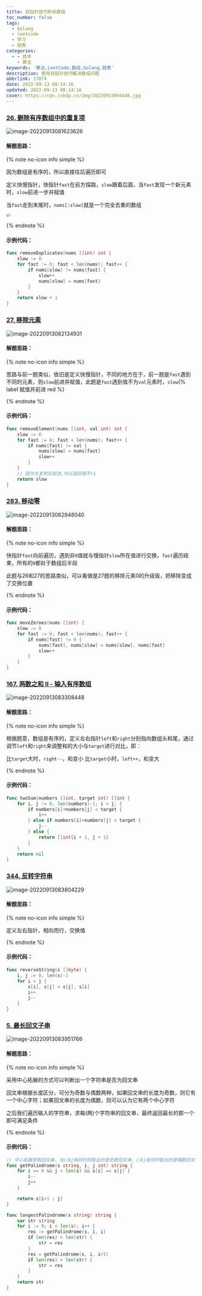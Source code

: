 ```yaml
---
title: 双指针技巧秒杀数组
toc_number: false
tags:
  - Golang
  - leetcode
  - 学习
  - 链表
categories:
  - - 技术
    - 算法
keywords: '算法,LeetCode,数组,Golang,链表'
description: 使用双指针技巧解决数组问题
abbrlink: 17874
date: 2022-09-13 08:14:16
updated: 2022-09-13 08:14:16
cover: https://cdn.inkdp.cn/img/20220913094446.jpg
---
```


### [26. 删除有序数组中的重复项](https://leetcode.cn/problems/remove-duplicates-from-sorted-array/)

![image-20220913081623626](https://cdn.inkdp.cn/img/20220913081623.png)

#### 解题思路：

{% note no-icon info simple %}

因为数组是有序的，所以直接往后遍历即可

定义快慢指针，快指针`fast`在前方探路，`slow`跟着后面，当`fast`发现一个新元素时，`slow`前进一步并赋值

当`fast`走到末尾时，`nums[:slow]`就是一个完全去重的数组

<img src="https://cdn.inkdp.cn/img/20220913082037.gif" alt="1" style="zoom:50%;" />

{% endnote %}

#### 示例代码：

```go
func removeDuplicates(nums []int) int {
    slow := 0
    for fast := 0; fast < len(nums); fast++ {
      	if nums[slow] != nums[fast] {
         	slow++
         	nums[slow] = nums[fast]
      	}
   	}
   	return slow + 1
}
```

### [27. 移除元素](https://leetcode.cn/problems/remove-element/)

![image-20220913082134931](https://cdn.inkdp.cn/img/20220913082134.png)

#### 解题思路：

{% note no-icon info simple %}

思路与前一题类似，依旧是定义快慢指针，不同的地方在于，前一题是`fast`遇到不同的元素，则`slow`前进并赋值，此题是`fast`遇到值不为`val`元素时，`slow`{% label 赋值并前进 red %}

{% endnote %}

#### 示例代码：

```go
func removeElement(nums []int, val int) int {
   	slow := 0
   	for fast := 0; fast < len(nums); fast++ {
      	if nums[fast] != val {
         	nums[slow] = nums[fast]
         	slow++
      	}
   	}
   	// 因为先复制后前进,所以返回值不+1
   	return slow
}
```

### [283. 移动零](https://leetcode.cn/problems/move-zeroes/)

![image-20220913082948040](https://cdn.inkdp.cn/img/20220913082948.png)

#### 解题思路：

{% note no-icon info simple %}

快指针`fast`向前遍历，遇到非`0`值就与慢指针`slow`所在值进行交换，`fast`遍历结束，所有的`0`都处于数组后半段

此题与26和27的思路类似，可以看做是27题的移除元素0的升级版，把移除变成了交换位置

{% endnote %}

#### 示例代码：

```go
func moveZeroes(nums []int) {
	slow := 0
	for fast := 0; fast < len(nums); fast++ {
		if nums[fast] != 0 {
			nums[fast], nums[slow] = nums[slow], nums[fast]
			slow++
		}
	}
}
```

### [167. 两数之和 II - 输入有序数组](https://leetcode.cn/problems/two-sum-ii-input-array-is-sorted/)

![image-20220913083308448](https://cdn.inkdp.cn/img/20220913083308.png)

#### 解题思路：

{% note no-icon info simple %}

根据题意，数组是有序的，定义左右指针`left`和`right`分别指向数组头和尾，通过调节`left`和`right`来调整和的大小与`target`进行对比，即：

比`target`大时，`right--`，和变小
比`target`小时，`left++`，和变大

{% endnote %}

#### 示例代码：

```go
func twoSum(numbers []int, target int) []int {
	for i, j := 0, len(numbers)-1; i < j; {
		if numbers[i]+numbers[j] < target {
			i++
		} else if numbers[i]+numbers[j] > target {
			j--
		} else {
			return []int{i + 1, j + 1}
		}
	}
	return nil
}
```

### [344. 反转字符串](https://leetcode.cn/problems/reverse-string/)

![image-20220913083804229](https://cdn.inkdp.cn/img/20220913083804.png)

#### 解题思路：

{% note no-icon info simple %}

定义左右指针，相向而行，交换值

{% endnote %}

#### 示例代码：

```go
func reverseString(s []byte) {
	i, j := 0, len(s)-1
	for i < j {
		s[i], s[j] = s[j], s[i]
		i++
		j--
	}
}
```

### [5. 最长回文子串](https://leetcode.cn/problems/longest-palindromic-substring/)

![image-20220913083951766](https://cdn.inkdp.cn/img/20220913083951.png)

#### 解题思路：

{% note no-icon info simple %}

采用中心拓展的方式可以判断出一个字符串是否为回文串

回文串根据长度区分，可分为奇数与偶数两种，如果回文串的长度为奇数，则它有一个中心字符；如果回文串的长度为偶数，则可以认为它有两个中心字符

之后我们遍历输入的字符串，求每(两)个字符串的回文串，最终返回最长的那一个即可满足条件

{% endnote %}

#### 示例代码：

```go
// 中心拓展获取回文串，当i与j相同时则取出的是奇数回文串，i与j相邻时取出的是偶数回文串
func getPalindrome(s string, i, j int) string {
	for i >= 0 && j < len(s) && s[i] == s[j] {
		i--
		j++
	}

	return s[i+1 : j]
}

func longestPalindrome(s string) string {
	var str string
	for i := 0; i < len(s); i++ {
		res := getPalindrome(s, i, i)
		if len(res) > len(str) {
			str = res
		}
		res = getPalindrome(s, i, i+1)
		if len(res) > len(str) {
			str = res
		}
	}
	return str
}
```

